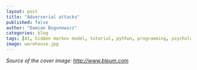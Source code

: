 ```yaml
---
layout: post
title: "Adverserial attacks"
published: false
author: "Damian Bogunowicz"
categories: blog
tags: [AI, hidden markov model, tutorial, python, programming, psychology]
image: warehouse.jpg
---
```


<em>Source of the cover image: http://www.bleum.com</em>
